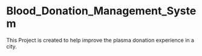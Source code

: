 # Blood_Donation_Management_System

This Project is created to help improve the plasma donation experience in a city.

